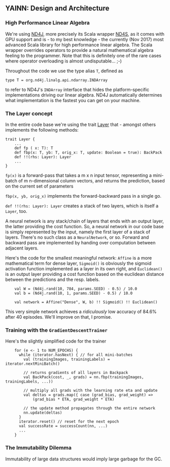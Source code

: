 
## YAINN: Design and Architecture

### High Performance Linear Algebra
We're using [ND4J](http://nd4j.org/), more precisely its Scala wrapper [ND4S](http://nd4j.org/scala), as it comes with
GPU support and is - to my best knowledge - the currently (Nov 2017) most advanced Scala library for high performance linear algebra.
The Scala wrapper overrides operators to provide a natural mathematical algebra feeling to the programmer. Note that this is
definitely one of the rare cases where operator overloading is almost undisputable... ;-)

Throughout the code we use the type alias `T`, defined as 
```
type T = org.nd4j.linalg.api.ndarray.INDArray
```
to refer to ND4J's `INDArray` interface that hides the platform-specific implementations driving our linear algebra. ND4J
automatically determines what implementation is the fastest you can get on your machine. 

### The Layer concept
In the entire code base we're using the trait [Layer](../components/Layer.scala) that - amongst others implements the following methods:
```
trait Layer {
    ...
    def fp ( x: T): T
    def fbp(x: T, yb: T, orig_x: T, update: Boolean = true): BackPack 
    def !!(rhs: Layer): Layer
    ...
}
```
`fp(x)` is a forward-pass that takes a m x n input tensor, representing a mini-batch of m n-dimensional column vectors, and returns
the prediction, based on the current set of parameters

`fbp(x, yb, orig_x)` implements the forward-backward pass in a single go.

`def !!(rhs: Layer): Layer` creates a stack of two layers, which is itself a `Layer`, too.

A neural network is any stack/chain of layers that ends with an output layer, the latter providing the cost function. So, a 
neural network in our code base is simply represented by the input, namely the first layer of a stack of layers. 
There's no such class as a `NeuralNetwork`, or so. Forward and backward pass are implemented by handing over computation
between adjacent layers.

Here's the code for the smallest meaningful network: `Affine` is a more mathematical term for dense layer, `Sigmoid()` is
obviously the sigmoid activation function implemented as a layer in its own right, and `Euclidean()` 
is an output layer providing a cost function based on the euclidean distance between the predictions and the resp. labels.

```
    val W = (Nd4j.rand(10, 784, params.SEED) - 0.5) / 10.0
    val b = (Nd4j.rand(10, 1, params.SEED) - 0.5) / 10.0

    val network = Affine("Dense", W, b) !! Sigmoid() !! Euclidean()
```
This very simple network achieves a *ridiculously* low accuracy of 84.6% after 40 episodes. We'll improve on that, I promise.



### Training with the `GradientDescentTrainer`
Here's the slightly simplified code for the trainer 
```
    for (e <- 1 to NUM_EPOCHS) {
      while (iterator.hasNext) { // for all mini-batches
        val (trainingImages, trainingLabels) = iterator.nextMiniBatch()
    
        // returns gradients of all layers in Backpack
        val BackPack(cost, _, grads) = nn.fbp(trainingImages, trainingLabels, ...))
    
        // multiply all grads with the learning rate eta and update
        val deltas = grads.map({ case (grad_bias, grad_weight) =>
            (grad_bias * ETA, grad_weight * ETA)
    
        // the update method propagates through the entire network
        nn.update(deltas)
      }
      iterator.reset() // reset for the next epoch
      val successRate = successCount(nn, ...)
      ...
    }
```

### The Immutability Dilemma
Immutability of large data structures would imply large garbage for the GC.

